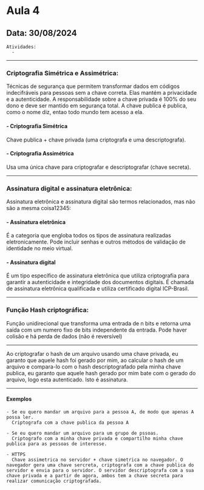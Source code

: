 # Aula 4 
## Data: 30/08/2024

```
Atividades:
  - 
```

----------------------------------------------------------------------------------------------------------------------------------------------------------------------------------------------------------------

### Criptografia Simétrica e Assimétrica:

  Técnicas de segurança que permitem transformar dados em códigos indecifráveis para pessoas sem a chave correta.
  Elas mantém a privacidade e a autenticidade.
  A responsabilidade sobre a chave privada é 100% do seu dono e deve ser mantido em segurança total.
  A chave publica é publica, como o nome diz, entao todo mundo tem acesso a ela.

#### - Criptografia Simétrica
  Chave publica + chave privada (uma criptografa e uma descriptografa).

#### - Criptografia Assimétrica
  Usa uma única chave para criptografar e descriptografar (chave secreta).

----------------------------------------------------------------------------------------------------------------------------------------------------------------------------------------------------------------

### Assinatura digital e assinatura eletrônica:
  
  Assinatura eletrônica e assinatura digital são termos relacionados, mas não são a mesma coisa12345:

#### - Assinatura eletrônica
  É a categoria que engloba todos os tipos de assinatura realizadas eletronicamente. Pode incluir senhas e outros métodos de validação de identidade no meio virtual.

#### - Assinatura digital
  É um tipo específico de assinatura eletrônica que utiliza criptografia para garantir a autenticidade e integridade dos documentos digitais. É chamada de assinatura eletrônica qualificada e utiliza certificado digital ICP-Brasil.

----------------------------------------------------------------------------------------------------------------------------------------------------------------------------------------------------------------

### Função Hash criptográfica:
  Função unidirecional que transforma uma entrada de n bits e retorna uma saída com um numero fixo de bits independente da entrada.
  Pode haver colisão e há perda de dados (não é reversível)

----------------------------------------------------------------------------------------------------------------------------------------------------------------------------------------------------------------

Ao criptografar o hash de um arquivo usando uma chave privada, eu garanto que aquele hash foi gerado por mim, ao calcular o hash de um arquivo e compara-lo com o hash descriptografado pela minha chave publica, eu garanto que aquele hash gerado por mim bate com o gerado do arquivo, logo esta autenticado. Isto é assinatura.

----------------------------------------------------------------------------------------------------------------------------------------------------------------------------------------------------------------

#### Exemplos

```
- Se eu quero mandar um arquivo para a pessoa A, de modo que apenas A possa ler.
  Criptografa com a chave publica da pessoa A

- Se eu quero mandar um arquivo para um grupo de pssoas.
  Criptografo com a minha chave privada e compartilho minha chave publica para as pessoas de interesse.

- HTTPS
  Chave assimetrica no servidor + chave simetrica no navegador. O navegador gera uma chave sercreta, criptografa com a chave publica do servidor e envia para o servidor. O servidor descriptografa com a sua chave privada e a partir de agora, ambos tem a chave secreta para realizar comunicação criptografada.
```

